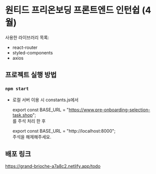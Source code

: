 # 원티드 프리온보딩 프론트엔드 인턴쉽 (4월)

사용한 라이브러리 목록:

- react-router
- styled-components
- axios

## 프로젝트 실행 방법

### `npm start`

- 로컬 서버 이용 시 constants.js에서

  export const BASE_URL = "https://www.pre-onboarding-selection-task.shop";  
  를 주석 처리 한 후

  export const BASE_URL = "http://localhost:8000";  
  주석을 해제해주세요.

## 배포 링크

https://grand-brioche-a7a8c2.netlify.app/todo

